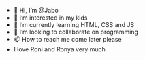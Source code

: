 - 👋 Hi, I’m @Jabo
- 👀 I’m interested in my kids
- 🌱 I’m currently learning HTML, CSS and JS
- 💞️ I’m looking to collaborate on programming
- 📫 How to reach me come later please
- I love Roni and Ronya very much

<!---
Jabo58/Jabo58 is a ✨ special ✨ repository because its `README.md` (this file) appears on your GitHub profile.
You can click the Preview link to take a look at your changes.
--->
